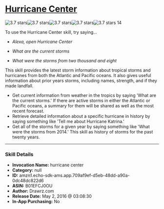# [Hurricane Center](http://alexa.amazon.com/#skills/amzn1.echo-sdk-ams.app.709af9ef-d5eb-48dd-a90a-0dc48dc822d6)
![3.7 stars](../../images/ic_star_black_18dp_1x.png)![3.7 stars](../../images/ic_star_black_18dp_1x.png)![3.7 stars](../../images/ic_star_black_18dp_1x.png)![3.7 stars](../../images/ic_star_half_black_18dp_1x.png)![3.7 stars](../../images/ic_star_border_black_18dp_1x.png) 14

To use the Hurricane Center skill, try saying...

* *Alexa, open Hurricane Center*

* *What are the current storms*

* *What were the storms from two thousand and eight*

This skill provides the latest storm information about tropical storms and hurricanes from both the Atlantic and Pacific oceans.  It also gives useful information about prior years storms, including names, strength, and if they made landfall. 

- Get current information from weather in the tropics by saying 'What are the current storms.'  If there are active storms in either the Atlantic or Pacific oceans, a summary for them will be shared as well as the most recent forecast.
- Retrieve detailed information about a specific hurricane in history by saying something like 'Tell me about Hurricane Katrina.'
- Get all of the storms for a given year by saying something like 'What were the storms from 2014.'  This skill as history of storms for the past twenty years.

***

### Skill Details

* **Invocation Name:** hurricane center
* **Category:** null
* **ID:** amzn1.echo-sdk-ams.app.709af9ef-d5eb-48dd-a90a-0dc48dc822d6
* **ASIN:** B01EFCJ0OU
* **Author:** Drawrz.com
* **Release Date:** May 2, 2016 @ 03:08:30
* **In-App Purchasing:** No
